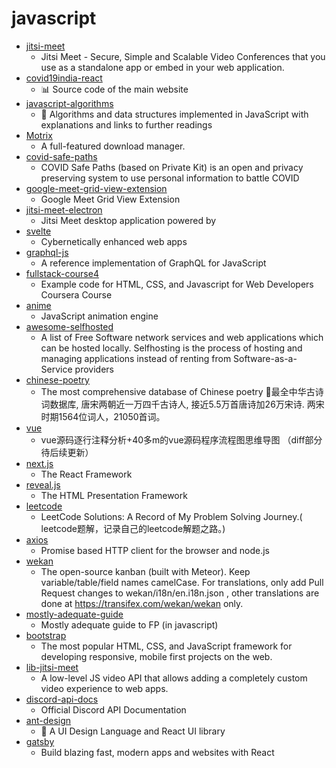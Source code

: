 # javascript
- [jitsi-meet](https://github.com/jitsi/jitsi-meet)
  - Jitsi Meet - Secure, Simple and Scalable Video Conferences that you use as a standalone app or embed in your web application.
- [covid19india-react](https://github.com/covid19india/covid19india-react)
  - 📊 Source code of the main website
- [javascript-algorithms](https://github.com/trekhleb/javascript-algorithms)
  - 📝 Algorithms and data structures implemented in JavaScript with explanations and links to further readings
- [Motrix](https://github.com/agalwood/Motrix)
  - A full-featured download manager.
- [covid-safe-paths](https://github.com/tripleblindmarket/covid-safe-paths)
  - COVID Safe Paths (based on Private Kit) is an open and privacy preserving system to use personal information to battle COVID
- [google-meet-grid-view-extension](https://github.com/stgeorgesepiscopal/google-meet-grid-view-extension)
  - Google Meet Grid View Extension
- [jitsi-meet-electron](https://github.com/jitsi/jitsi-meet-electron)
  - Jitsi Meet desktop application powered by
- [svelte](https://github.com/sveltejs/svelte)
  - Cybernetically enhanced web apps
- [graphql-js](https://github.com/graphql/graphql-js)
  - A reference implementation of GraphQL for JavaScript
- [fullstack-course4](https://github.com/jhu-ep-coursera/fullstack-course4)
  - Example code for HTML, CSS, and Javascript for Web Developers Coursera Course
- [anime](https://github.com/juliangarnier/anime)
  - JavaScript animation engine
- [awesome-selfhosted](https://github.com/awesome-selfhosted/awesome-selfhosted)
  - A list of Free Software network services and web applications which can be hosted locally. Selfhosting is the process of hosting and managing applications instead of renting from Software-as-a-Service providers
- [chinese-poetry](https://github.com/chinese-poetry/chinese-poetry)
  - The most comprehensive database of Chinese poetry 🧶最全中华古诗词数据库, 唐宋两朝近一万四千古诗人, 接近5.5万首唐诗加26万宋诗. 两宋时期1564位词人，21050首词。
- [vue](https://github.com/qq281113270/vue)
  - vue源码逐行注释分析+40多m的vue源码程序流程图思维导图 （diff部分待后续更新）
- [next.js](https://github.com/zeit/next.js)
  - The React Framework
- [reveal.js](https://github.com/hakimel/reveal.js)
  - The HTML Presentation Framework
- [leetcode](https://github.com/azl397985856/leetcode)
  - LeetCode Solutions: A Record of My Problem Solving Journey.( leetcode题解，记录自己的leetcode解题之路。)
- [axios](https://github.com/axios/axios)
  - Promise based HTTP client for the browser and node.js
- [wekan](https://github.com/wekan/wekan)
  - The open-source kanban (built with Meteor). Keep variable/table/field names camelCase. For translations, only add Pull Request changes to wekan/i18n/en.i18n.json , other translations are done at https://transifex.com/wekan/wekan only.
- [mostly-adequate-guide](https://github.com/MostlyAdequate/mostly-adequate-guide)
  - Mostly adequate guide to FP (in javascript)
- [bootstrap](https://github.com/twbs/bootstrap)
  - The most popular HTML, CSS, and JavaScript framework for developing responsive, mobile first projects on the web.
- [lib-jitsi-meet](https://github.com/jitsi/lib-jitsi-meet)
  - A low-level JS video API that allows adding a completely custom video experience to web apps.
- [discord-api-docs](https://github.com/discord/discord-api-docs)
  - Official Discord API Documentation
- [ant-design](https://github.com/ant-design/ant-design)
  - 🌈 A UI Design Language and React UI library
- [gatsby](https://github.com/gatsbyjs/gatsby)
  - Build blazing fast, modern apps and websites with React
